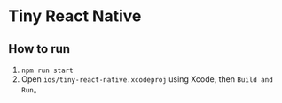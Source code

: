 # Tiny React Native

## How to run
1. `npm run start`
2. Open `ios/tiny-react-native.xcodeproj` using Xcode, then `Build and Run`。